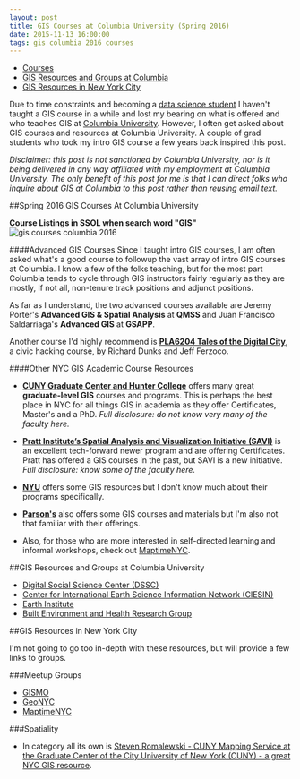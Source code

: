 ```yaml
---
layout: post
title: GIS Courses at Columbia University (Spring 2016)
date: 2015-11-13 16:00:00
tags: gis columbia 2016 courses
---
```



* [Courses](#courses)
* [GIS Resources and Groups at Columbia](#resources)
* [GIS Resources in New York City](#nycgis)

Due to time constraints and becoming a [data science student](http://datascience.columbia.edu/) I haven't taught a GIS course in a while and lost my bearing on what is offered and who teaches GIS at [Columbia University](http://www.columbia.edu/). However, I often get asked about GIS courses and resources at Columbia University. A couple of grad students who took my intro GIS course a few years back inspired this post. 

*Disclaimer: this post is not sanctioned by Columbia University, nor is it being delivered in any way affiliated with my employment at Columbia University. The only benefit of this post for me is that I can direct folks who inquire about GIS at Columbia to this post rather than reusing email text.*

<a name="courses"></a>

##Spring 2016 GIS Courses At Columbia University

**Course Listings in SSOL when search word "GIS"**
![gis courses columbia 2016](https://raw.githubusercontent.com/nygeog/nygeog.github.com/master/_posts/img/gis-columbia-courses-2016.png)



####Advanced GIS Courses
Since I taught intro GIS courses, I am often asked what's a good course to followup the vast array of intro GIS courses at Columbia. I know a few of the folks teaching, but for the most part Columbia tends to cycle through GIS instructors fairly regularly as they are mostly, if not all, non-tenure track positions and adjunct positions. 

As far as I understand, the two advanced courses available are Jeremy Porter's **Advanced GIS & Spatial Analysis** at **QMSS** and Juan Francisco Saldarriaga's **Advanced GIS** at **GSAPP**. 

Another course I'd highly recommend is **[PLA6204 Tales of the Digital City](http://www.columbia.edu/cu/arch/courses/spring2016/#/)**, a civic hacking course, by Richard Dunks and Jeff Ferzoco.

####Other NYC GIS Academic Course Resources
* **[CUNY Graduate Center and Hunter College](http://www.geo.hunter.cuny.edu/)** offers many great **graduate-level GIS** courses and programs. This is perhaps the best place in NYC for all things GIS in academia as they offer Certificates, Master's and a PhD. *Full disclosure: do not know very many of the faculty here.*

* **[Pratt Institute’s Spatial Analysis and Visualization Initiative (SAVI)](https://www.pratt.edu/pratt-research-and-centers/spatial-analysis-visualization-initiative/)** is an excellent tech-forward newer program and are offering Certificates. Pratt has offered a GIS courses in the past, but SAVI is a new initiative. *Full disclosure: know some of the faculty here.*

* **[NYU](http://guides.nyu.edu/c.php?g=276822&p=1846136)** offers some GIS resources but I don't know much about their programs specifically.

* **[Parson's](http://piim.newschool.edu/research/geospatial-visualization)** also offers some GIS courses and materials but I'm also not that familiar with their offerings.

* Also, for those who are more interested in self-directed learning and informal workshops, check out [MaptimeNYC](http://www.meetup.com/Maptime-NYC/). 

<a name="resources"></a>

##GIS Resources and Groups at Columbia University

* [Digital Social Science Center (DSSC)](http://library.columbia.edu/locations/dssc/data.html)
* [Center for International Earth Science Information Network (CIESIN)](http://www.ciesin.org/gisservicecenter/)
* [Earth Institute](http://www.earthinstitute.columbia.edu/)
* [Built Environment and Health Research Group](http://beh.columbia.edu/)

<a name="nycgis"></a>

##GIS Resources in New York City

I'm not going to go too in-depth with these resources, but will provide a few links to groups. 

###Meetup Groups
* [GISMO](http://www.gismonyc.org/)
* [GeoNYC](http://www.meetup.com/geonyc/)
* [MaptimeNYC](http://www.meetup.com/Maptime-NYC/)

###Spatiality

* In category all its own is [Steven Romalewski - CUNY Mapping Service at the Graduate Center of the City University of New York (CUNY) - a great NYC GIS resource](http://spatialityblog.com/).



